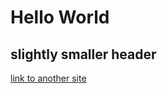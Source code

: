 # Hello World

## slightly smaller header

[link to another site](https://m.amtrak.com/h5/r/www.amtrak.com/timetables.html?pageID=schedules)
